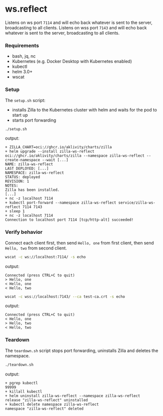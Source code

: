 # ws.reflect

Listens on ws port `7114` and will echo back whatever is sent to the server, broadcasting to all clients.
Listens on wss port `7143` and will echo back whatever is sent to the server, broadcasting to all clients.

### Requirements

- bash, jq, nc
- Kubernetes (e.g. Docker Desktop with Kubernetes enabled)
- kubectl
- helm 3.0+
- wscat

### Setup

The `setup.sh` script:

- installs Zilla to the Kubernetes cluster with helm and waits for the pod to start up
- starts port forwarding

```bash
./setup.sh
```

output:

```text
+ ZILLA_CHART=oci://ghcr.io/aklivity/charts/zilla
+ helm upgrade --install zilla-ws-reflect oci://ghcr.io/aklivity/charts/zilla --namespace zilla-ws-reflect --create-namespace --wait [...]
NAME: zilla-ws-reflect
LAST DEPLOYED: [...]
NAMESPACE: zilla-ws-reflect
STATUS: deployed
REVISION: 1
NOTES:
Zilla has been installed.
[...]
+ nc -z localhost 7114
+ kubectl port-forward --namespace zilla-ws-reflect service/zilla-ws-reflect 7114 7143
+ sleep 1
+ nc -z localhost 7114
Connection to localhost port 7114 [tcp/http-alt] succeeded!
```

### Verify behavior

Connect each client first, then send `Hello, one` from first client, then send `Hello, two` from second client.

```bash
wscat -c ws://localhost:7114/ -s echo
```

output:

```text
Connected (press CTRL+C to quit)
> Hello, one
< Hello, one
< Hello, two
```

```bash
wscat -c wss://localhost:7143/ --ca test-ca.crt -s echo
```

output:

```text
Connected (press CTRL+C to quit)
< Hello, one
> Hello, two
< Hello, two
```

### Teardown

The `teardown.sh` script stops port forwarding, uninstalls Zilla and deletes the namespace.

```bash
./teardown.sh
```

output:

```text
+ pgrep kubectl
99999
+ killall kubectl
+ helm uninstall zilla-ws-reflect --namespace zilla-ws-reflect
release "zilla-ws-reflect" uninstalled
+ kubectl delete namespace zilla-ws-reflect
namespace "zilla-ws-reflect" deleted
```
